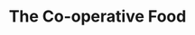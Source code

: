 ---
title: "The Co-operative Food"
url: /derby/the-co-operative-food-crayford-road/
shop: Supermarkt
---